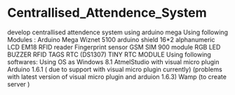 # Centrallised_Attendence_System
develop centrallised attendence system  using arduino mega
Using  following Modules : 
  Arduino  Mega
  Wiznet 5100 arduino shield
  16*2 alphanumeric LCD 
  EM18 RFID reader
  Fingerprint sensor
  GSM SIM 900 module
  RGB LED
  BUZZER
  RFID TAGS
  RTC (DS1307) TINY RTC MODULE
Using  following softwares:
  Using OS as Windows 8.1
  AtmelStudio with visual micro plugin
  Arduino 1.6.1 ( due to support with visual micro plugin currently)
    (problems  with  latest version of visual micro plugin and arduion 1.6.3)
  Wamp (to create server )
